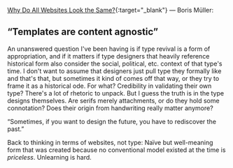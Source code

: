 <a name="borismuller01"></a>

[Why Do All Websites Look the Same?](https://medium.com/s/story/on-the-visual-weariness-of-the-web-8af1c969ce73){:target="_blank"} — Boris Müller:

## “Templates are content agnostic”

An unanswered question I've been having is if type revival is a form of appropriation, and if it matters if type designers that heavily reference historical form also consider the social, political, etc. context of that type's time. I don't want to assume that designers just pull type they formally like and that's that, but sometimes it kind of comes off that way, or they try to frame it as a historical ode. For what? Credibility in validating their own type? There's a lot of rhetoric to unpack. But I guess the truth is in the type designs themselves. Are serifs merely attachments, or do they hold some connotation? Does their origin from handwriting really matter anymore?

“Sometimes, if you want to design the future, you have to rediscover the past.”

Back to thinking in terms of websites, not type: Naïve but well-meaning form that was created because no conventional model existed at the time is *priceless*. Unlearning is hard.
